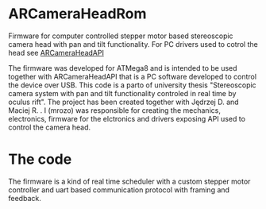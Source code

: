 ARCameraHeadRom
===============

Firmware for computer controlled stepper motor based stereoscopic camera head with pan and tilt functionality. For PC drivers used to cotrol the head see [ARCameraHeadAPI](https://github.com/mrozo/ARCameraHeadAPI)

The firmware was developed for ATMega8 and is intended to be used together with ARCameraHeadAPI that is a PC software developed to control the device over USB. This code is a parto of university thesis "Stereoscopic camera system with pan and tilt functionality controled in real time by oculus rift". The project has been created together with Jędrzej D. and Maciej R. . I (mrozo) was responsible for creating the mechanics, electronics, firmware for the elctronics and drivers exposing API used to control the camera head.

The code
====

The firmware is a kind of real time scheduler with a custom stepper motor controller and uart based communication protocol with framing and feedback.


